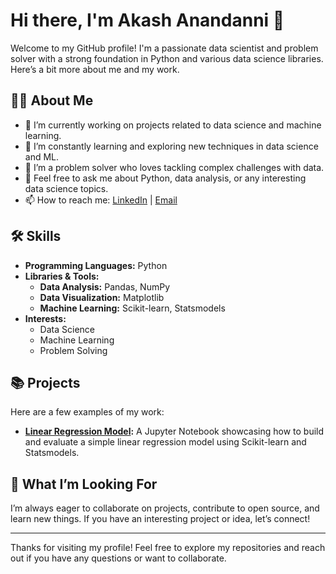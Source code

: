 # Hi there, I'm Akash Anandanni 👋

Welcome to my GitHub profile! I'm a passionate data scientist and problem solver with a strong foundation in Python and various data science libraries. Here’s a bit more about me and my work.

## 👨‍💻 About Me

- 🔭 I’m currently working on projects related to data science and machine learning.
- 🌱 I’m constantly learning and exploring new techniques in data science and ML.
- 🤔 I’m a problem solver who loves tackling complex challenges with data.
- 💬 Feel free to ask me about Python, data analysis, or any interesting data science topics.
- 📫 How to reach me: [LinkedIn](https://www.linkedin.com/in/akashanandani) | [Email](mailto:akashanandani.56@gmail.com)

## 🛠️ Skills

- **Programming Languages:** Python
- **Libraries & Tools:** 
  - **Data Analysis:** Pandas, NumPy
  - **Data Visualization:** Matplotlib
  - **Machine Learning:** Scikit-learn, Statsmodels
- **Interests:**
  - Data Science
  - Machine Learning
  - Problem Solving

## 📚 Projects

Here are a few examples of my work:

- **[Linear Regression Model](https://github.com/kashh56/Simple_liner_regression):** A Jupyter Notebook showcasing how to build and evaluate a simple linear regression model using Scikit-learn and Statsmodels.


## 🌟 What I’m Looking For

I’m always eager to collaborate on projects, contribute to open source, and learn new things. If you have an interesting project or idea, let’s connect!


---

Thanks for visiting my profile! Feel free to explore my repositories and reach out if you have any questions or want to collaborate.

